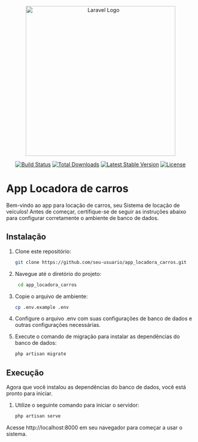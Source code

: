 <p align="center"><a href="https://laravel.com" target="_blank"><img src="https://raw.githubusercontent.com/laravel/art/master/logo-lockup/5%20SVG/2%20CMYK/1%20Full%20Color/laravel-logolockup-cmyk-red.svg" width="400" alt="Laravel Logo"></a></p>

<p align="center">
<a href="https://travis-ci.org/laravel/framework"><img src="https://travis-ci.org/laravel/framework.svg" alt="Build Status"></a>
<a href="https://packagist.org/packages/laravel/framework"><img src="https://img.shields.io/packagist/dt/laravel/framework" alt="Total Downloads"></a>
<a href="https://packagist.org/packages/laravel/framework"><img src="https://img.shields.io/packagist/v/laravel/framework" alt="Latest Stable Version"></a>
<a href="https://packagist.org/packages/laravel/framework"><img src="https://img.shields.io/packagist/l/laravel/framework" alt="License"></a>
</p>

# App Locadora de carros 

Bem-vindo ao app para locação de carros, seu Sistema de locação de veículos! Antes de começar, certifique-se de seguir as instruções abaixo para configurar corretamente o ambiente de banco de dados.

## Instalação

1. Clone este repositório:

   ```bash
   git clone https://github.com/seu-usuario/app_locadora_carros.git

2. Navegue até o diretório do projeto:
   
    ```bash
     cd app_locadora_carros
    
3. Copie o arquivo de ambiente:

    ```bash
    cp .env.example .env

4. Configure o arquivo .env com suas configurações de banco de dados e outras configurações necessárias.

5. Execute o comando de migração para instalar as dependências do banco de dados:
   
     ```bash
    php artisan migrate

## Execução

Agora que você instalou as dependências do banco de dados, você está pronto para iniciar. 

1. Utilize o seguinte comando para iniciar o servidor:
   
    ```bash
    php artisan serve

Acesse http://localhost:8000 em seu navegador para começar a usar o sistema.
